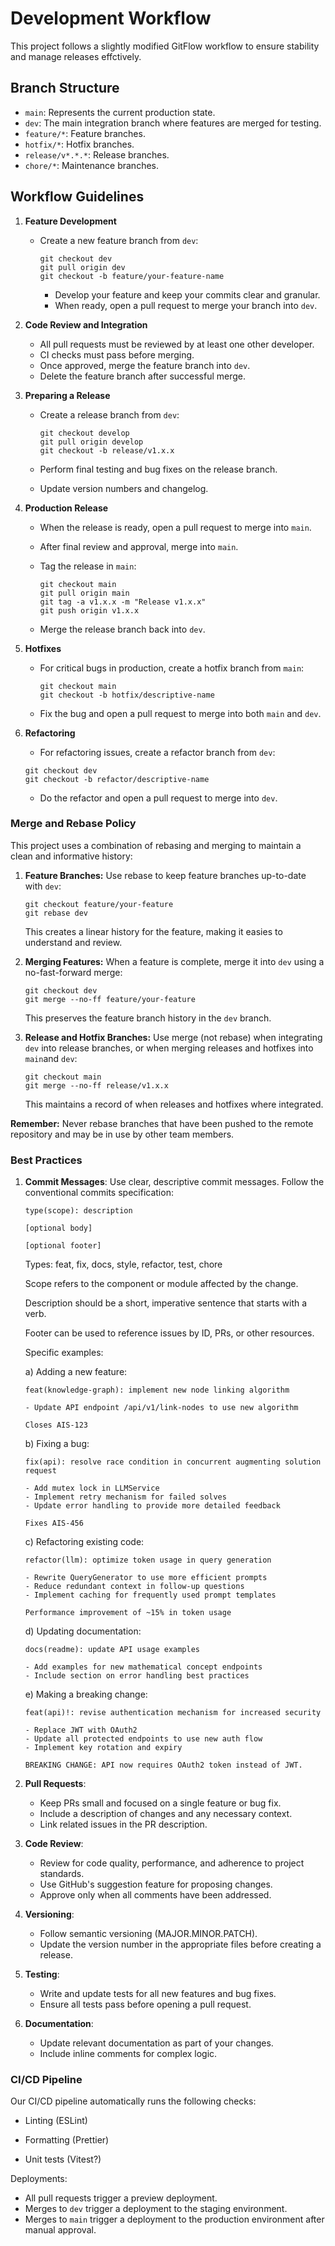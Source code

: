 # Development Workflow

This project follows a slightly modified GitFlow workflow to ensure stability and manage releases effctively.

## Branch Structure

- `main`: Represents the current production state.
- `dev`: The main integration branch where features are merged for testing.
- `feature/*`: Feature branches.
- `hotfix/*`: Hotfix branches.
- `release/v*.*.*`: Release branches.
- `chore/*`: Maintenance branches.

## Workflow Guidelines

1. **Feature Development**

   - Create a new feature branch from `dev`:

     ```shell
     git checkout dev
     git pull origin dev
     git checkout -b feature/your-feature-name
     ```

     - Develop your feature and keep your commits clear and granular.
     - When ready, open a pull request to merge your branch into `dev`.

1. **Code Review and Integration**

   - All pull requests must be reviewed by at least one other developer.
   - CI checks must pass before merging.
   - Once approved, merge the feature branch into `dev`.
   - Delete the feature branch after successful merge.

1. **Preparing a Release**

   - Create a release branch from `dev`:

     ```shell
     git checkout develop
     git pull origin develop
     git checkout -b release/v1.x.x
     ```

   - Perform final testing and bug fixes on the release branch.

   - Update version numbers and changelog.

1. **Production Release**

   - When the release is ready, open a pull request to merge into `main`.

   - After final review and approval, merge into `main`.

   - Tag the release in `main`:

     ```shell
     git checkout main
     git pull origin main
     git tag -a v1.x.x -m "Release v1.x.x"
     git push origin v1.x.x
     ```

   - Merge the release branch back into `dev`.

1. **Hotfixes**

   - For critical bugs in production, create a hotfix branch from `main`:

     ```shell
     git checkout main
     git checkout -b hotfix/descriptive-name
     ```

   - Fix the bug and open a pull request to merge into both `main` and `dev`.

1. **Refactoring**

   - For refactoring issues, create a refactor branch from `dev`:

   ```shell
   git checkout dev
   git checkout -b refactor/descriptive-name
   ```

   - Do the refactor and open a pull request to merge into `dev`.

### Merge and Rebase Policy

This project uses a combination of rebasing and merging to maintain a clean and informative history:

1. **Feature Branches:** Use rebase to keep feature branches up-to-date with `dev`:

   ```shell
   git checkout feature/your-feature
   git rebase dev
   ```

   This creates a linear history for the feature, making it easies to understand and review.

1. **Merging Features:** When a feature is complete, merge it into `dev` using a no-fast-forward merge:

   ```shell
   git checkout dev
   git merge --no-ff feature/your-feature
   ```

   This preserves the feature branch history in the `dev` branch.

1. **Release and Hotfix Branches:** Use merge (not rebase) when integrating `dev` into release branches, or when merging releases and hotfixes into `main`and `dev`:

   ```shell
   git checkout main
   git merge --no-ff release/v1.x.x
   ```

   This maintains a record of when releases and hotfixes where integrated.

**Remember:** Never rebase branches that have been pushed to the remote repository and may be in use by other team members.

### Best Practices

1. **Commit Messages**: Use clear, descriptive commit messages. Follow the conventional commits specification:

   ```shell
   type(scope): description

   [optional body]

   [optional footer]
   ```

   Types: feat, fix, docs, style, refactor, test, chore

   Scope refers to the component or module affected by the change.

   Description should be a short, imperative sentence that starts with a verb.

   Footer can be used to reference issues by ID, PRs, or other resources.

   Specific examples:

   a) Adding a new feature:

   ```shell
   feat(knowledge-graph): implement new node linking algorithm

   - Update API endpoint /api/v1/link-nodes to use new algorithm

   Closes AIS-123
   ```

   b) Fixing a bug:

   ```shell
   fix(api): resolve race condition in concurrent augmenting solution request

   - Add mutex lock in LLMService
   - Implement retry mechanism for failed solves
   - Update error handling to provide more detailed feedback

   Fixes AIS-456
   ```

   c) Refactoring existing code:

   ```shell
   refactor(llm): optimize token usage in query generation

   - Rewrite QueryGenerator to use more efficient prompts
   - Reduce redundant context in follow-up questions
   - Implement caching for frequently used prompt templates

   Performance improvement of ~15% in token usage
   ```

   d) Updating documentation:

   ```shell
   docs(readme): update API usage examples

   - Add examples for new mathematical concept endpoints
   - Include section on error handling best practices
   ```

   e) Making a breaking change:

   ```shell
   feat(api)!: revise authentication mechanism for increased security

   - Replace JWT with OAuth2
   - Update all protected endpoints to use new auth flow
   - Implement key rotation and expiry

   BREAKING CHANGE: API now requires OAuth2 token instead of JWT.
   ```

1. **Pull Requests**:

   - Keep PRs small and focused on a single feature or bug fix.
   - Include a description of changes and any necessary context.
   - Link related issues in the PR description.

1. **Code Review**:

   - Review for code quality, performance, and adherence to project standards.
   - Use GitHub's suggestion feature for proposing changes.
   - Approve only when all comments have been addressed.

1. **Versioning**:

   - Follow semantic versioning (MAJOR.MINOR.PATCH).
   - Update the version number in the appropriate files before creating a release.

1. **Testing**:

   - Write and update tests for all new features and bug fixes.
   - Ensure all tests pass before opening a pull request.

1. **Documentation**:

   - Update relevant documentation as part of your changes.
   - Include inline comments for complex logic.

### CI/CD Pipeline

Our CI/CD pipeline automatically runs the following checks:

- Linting (ESLint)

- Formatting (Prettier)

- Unit tests (Vitest?)

Deployments:

- All pull requests trigger a preview deployment.
- Merges to `dev` trigger a deployment to the staging environment.
- Merges to `main` trigger a deployment to the production environment after manual approval.
